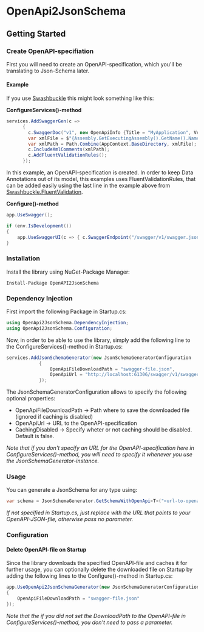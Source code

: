 # OpenApi2JsonSchema
## Getting Started
### Create OpenAPI-specifiation
First you will need to create an OpenAPI-specification, which you'll be translating to Json-Schema later.
#### Example
If you use [Swashbuckle](https://www.nuget.org/packages/Swashbuckle.AspNetCore.Swagger/) this might look something like this:

**ConfigureServices()-method**
```csharp
services.AddSwaggerGen(c =>
      {
        c.SwaggerDoc("v1", new OpenApiInfo {Title = "MyApplication", Version = "v1"});
        var xmlFile = $"{Assembly.GetExecutingAssembly().GetName().Name}.xml";
        var xmlPath = Path.Combine(AppContext.BaseDirectory, xmlFile);
        c.IncludeXmlComments(xmlPath);
        c.AddFluentValidationRules();
      });
```
In this example, an OpenAPI-specification is created. In order to keep Data Annotations out of its model, this examples uses FluentValidationRules, that can be added easily using the last line in the example above from [Swashbuckle.FluentValidation](https://www.nuget.org/packages/MicroElements.Swashbuckle.FluentValidation/).

**Configure()-method**
```csharp
app.UseSwagger();

if (env.IsDevelopment())
{
    app.UseSwaggerUI(c => { c.SwaggerEndpoint("/swagger/v1/swagger.json", "MyApplication v1"); });
}
```

### Installation
Install the library using NuGet-Package Manager:
```
Install-Package OpenAPI2JsonSchema
```

### Dependency Injection
First import the following Package in Startup.cs:
```csharp
using OpenApi2JsonSchema.DependencyInjection;
using OpenApi2JsonSchema.Configuration;
```

Now, in order to be able to use the library, simply add the following line to the ConfigureServices()-method in Startup.cs:
```csharp
services.AddJsonSchemaGenerator(new JsonSchemaGeneratorConfiguration
            {
                OpenApiFileDownloadPath = "swagger-file.json",
                OpenApiUrl = "http://localhost:61306/swagger/v1/swagger.json"
            });
```
The JsonSchemaGeneratorConfiguration allows to specify the following optional properties:
- OpenApiFileDownloadPath -> Path where to save the downloaded file (ignored if caching is disabled)
- OpenApiUrl -> URL to the OpenAPI-specification
- CachingDisabled -> Specify wheter or not caching should be disabled. Default is false.

_Note that if you don't specify an URL for the OpenAPI-specification here in ConfigureServices()-method, you will need to specify it whenever you use the JsonSchemaGenerator-instance._


### Usage
You can generate a JsonSchema for any type using:
```csharp
var schema = JsonSchemaGenerator.GetSchemaWithOpenApi<T>("<url-to-openapi-file>");
```
_If not specified in Startup.cs, just replace <url-to-openapi-file> with the URL that points to your OpenAPI-JSON-file, otherwise pass no parameter._

### Configuration
#### Delete OpenAPI-file on Startup
Since the library downloads the specified OpenAPI-file and caches it for further usage, you can optionally delete the downloaded file on Startup by adding the following lines to the Configure()-method in Startup.cs:
```csharp
app.UseOpenApi2JsonSchemaGenerator(new JsonSchemaGeneratorConfiguration
{
    OpenApiFileDownloadPath = "swagger-file.json"
});
```
_Note that the if you did not set the DownloadPath to the OpenAPI-file in ConfigureServices()-method, you don't need to pass a parameter._
